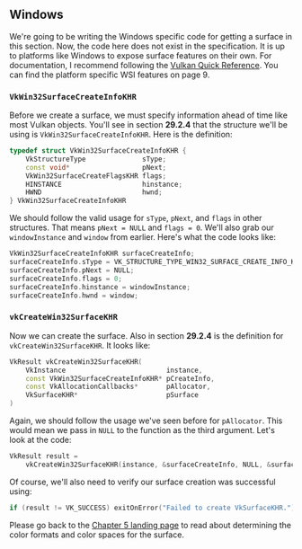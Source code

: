 ## Windows

We're going to be writing the Windows specific code for getting a surface in this section. Now, the code here does not exist in the specification. It is up to platforms like Windows to expose surface features on their own. For documentation, I recommend following the [Vulkan Quick Reference](https://www.khronos.org/files/vulkan10-reference-guide.pdf). You can find the platform specific WSI features on page 9.

### `VkWin32SurfaceCreateInfoKHR`

Before we create a surface, we must specify information ahead of time like most Vulkan objects. You'll see in section **29.2.4** that the structure we'll be using is `VkWin32SurfaceCreateInfoKHR`. Here is the definition:

```cpp
typedef struct VkWin32SurfaceCreateInfoKHR {
    VkStructureType              sType;
    const void*                  pNext;
    VkWin32SurfaceCreateFlagsKHR flags;
    HINSTANCE                    hinstance;
    HWND                         hwnd;
} VkWin32SurfaceCreateInfoKHR
```

We should follow the valid usage for `sType`, `pNext`, and `flags` in other structures. That means `pNext = NULL` and `flags = 0`. We'll also grab our `windowInstance` and `window` from earlier. Here's what the code looks like:

```cpp
VkWin32SurfaceCreateInfoKHR surfaceCreateInfo;
surfaceCreateInfo.sType = VK_STRUCTURE_TYPE_WIN32_SURFACE_CREATE_INFO_KHR;
surfaceCreateInfo.pNext = NULL;
surfaceCreateInfo.flags = 0;
surfaceCreateInfo.hinstance = windowInstance;
surfaceCreateInfo.hwnd = window;
```

### `vkCreateWin32SurfaceKHR`

Now we can create the surface. Also in section **29.2.4** is the definition for `vkCreateWin32SurfaceKHR`. It looks like:

```cpp
VkResult vkCreateWin32SurfaceKHR(
    VkInstance                         instance,
    const VkWin32SurfaceCreateInfoKHR* pCreateInfo,
    const VkAllocationCallbacks*       pAllocator,
    VkSurfaceKHR*                      pSurface
)
```

Again, we should follow the usage we've seen before for `pAllocator`. This would mean we pass in `NULL` to the function as the third argument. Let's look at the code:

```cpp
VkResult result =
    vkCreateWin32SurfaceKHR(instance, &surfaceCreateInfo, NULL, &surface);
```

Of course, we'll also need to verify our surface creation was successful using:

```cpp
if (result != VK_SUCCESS) exitOnError("Failed to create VkSurfaceKHR.");
```

Please go back to the [Chapter 5 landing page](./chap05.md) to read about determining the color formats and color spaces for the surface.
